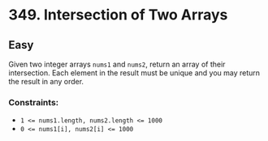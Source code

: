 # 349. Intersection of Two Arrays

## Easy

Given two integer arrays `nums1` and `nums2`, return an array of their intersection. Each element in the result must be
unique and you may return the result in any order.

### Constraints:

- `1 <= nums1.length, nums2.length <= 1000`
- `0 <= nums1[i], nums2[i] <= 1000`

